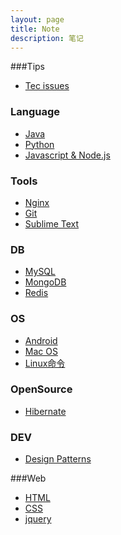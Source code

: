 ```yaml
---
layout: page
title: Note
description: 笔记
---
```

###Tips
+ [Tec issues](tips/tec.html)

### Language

+ [Java](language/java.html) 
+ [Python](language/python.html) 
+ [Javascript & Node.js](language/javascript.html) 


### Tools

+ [Nginx](tool/nginx.html) 
+ [Git](tool/git.html) 
+ [Sublime Text](tool/sublime-text.html)

### DB

+ [MySQL](db/mysql.html) 
+ [MongoDB]() 
+ [Redis]() 

### OS
+ [Android](os/android.html) 
+ [Mac OS](os/mac.html) 
+ [Linux命令](os/linux-command.html) 

### OpenSource
+ [Hibernate](opensource/hibernate.html) 

### DEV
+ [Design Patterns](dev/design-pattern.html) 

###Web
+ [HTML](web/html.html) 
+ [CSS](web/css.html) 
+ [jquery](web/jquery.html) 
